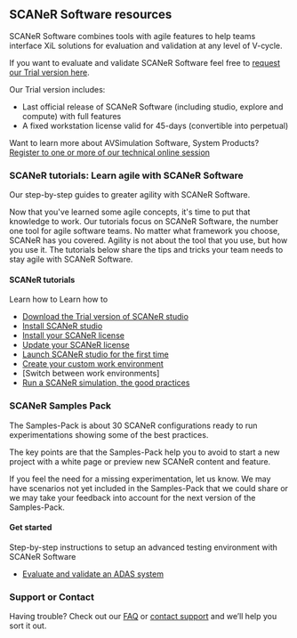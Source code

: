 ## SCANeR Software resources

SCANeR Software combines tools with agile features to help teams interface XiL solutions for evaluation and validation at any level of V-cycle.

If you want to evaluate and validate SCANeR Software feel free to [request our Trial version here](https://www.avsimulation.com/scaner-studio-trial/).

Our Trial version includes:
- Last official release of SCANeR Software (including studio, explore and compute) with full features
- A fixed workstation license valid for 45-days (convertible into perpetual)

Want to learn more about AVSimulation Software, System Products? [Register to one or more of our technical online session](https://www.avsimulation.com/events/)

### SCANeR tutorials: Learn agile with SCANeR Software

Our step-by-step guides to greater agility with SCANeR Software.

Now that you've learned some agile concepts, it's time to put that knowledge to work. Our tutorials focus on SCANeR Software, the number one tool for agile software teams. No matter what framework you choose, SCANeR has you covered. Agility is not about the tool that you use, but how you use it. The tutorials below share the tips and tricks your team needs to stay agile with SCANeR Software.

#### SCANeR tutorials

Learn how to
Learn how to
* [Download the Trial version of SCANeR studio](./Pages/HT_Download_Trial_SCANeR/HT_Install_Trial_SCANeR.md)
* [Install SCANeR studio](./Pages/HT_Install_SCANeR_studio/HT_Install_SCANeR_studio.md)
* [Install your SCANeR license](./Pages/HT_Install_SCANeR_license/Install_SCANeR_license.md)
* [Update your SCANeR license](./Pages/HT_Update_SCANeR_license/Update_SCANeR_license.md)
* [Launch SCANeR studio for the first time](./Pages/HT_FirstLaunch/HT_FirstLaunch.md)
* [Create your custom work environment](./Pages/HT_Create_custom_work_environment/HT_Create_A_New_Workspace.md)
* [Switch between work environments]
* [Run a SCANeR simulation, the good practices](./Pages/HT_Run_a_simulation_good_practices/HT_Run_a_simulation_good_practices.md)

### SCANeR Samples Pack

The Samples-Pack is about 30 SCANeR configurations ready to run experimentations showing some of the best practices.

The key points are that the Samples-Pack help you to avoid to start a new project with a white page or preview new SCANeR content and feature.

If you feel the need for a missing experimentation, let us know. We may have scenarios not yet included in the Samples-Pack that we could share or we may take your feedback into account for the next version of the Samples-Pack.

#### Get started

Step-by-step instructions to setup an advanced testing environment with SCANeR Software

* [Evaluate and validate an ADAS system](./Pages/HT_ADAS/HT_ADAS_index.md)

### Support or Contact

Having trouble? Check out our [FAQ](http://stockage.scanersimulation.com/Evaluation/2021/SCANeRstudio_Evaluation_FAQ.pdf) or [contact support](support-scaner@avsimulation.fr) and we’ll help you sort it out.

